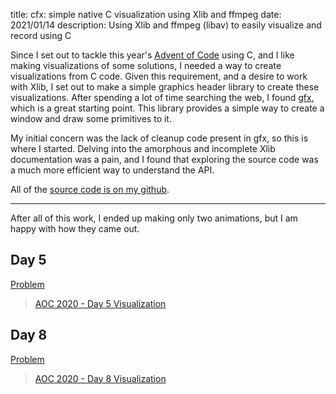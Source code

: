 title: cfx: simple native C visualization using Xlib and ffmpeg
date: 2021/01/14
description: Using Xlib and ffmpeg (libav) to easily visualize and record
using C

Since I set out to tackle this year's
[Advent of Code](https://adventofcode.com/) using C, and I like
making visualizations of some solutions, I needed a way to create visualizations
from C code. Given this requirement, and a desire to work with Xlib, I set out
to make a simple graphics header library to create these visualizations. After
spending a lot of time searching the web, I found
[gfx](https://www3.nd.edu/~rbualuan/courses/fundcomp20/gfx/), which is a great
starting point. This library provides a simple way to create a window and draw
some primitives to it.

My initial concern was the lack of cleanup code present in gfx, so this is where
I started. Delving into the amorphous and incomplete Xlib documentation was a
pain, and I found that exploring the source code was a much more efficient way
to understand the API.

All of the
[source code is on my github](https://github.com/ephjos/cut/tree/main/cfx).

---

After all of this work, I ended up making only two animations, but I am happy
with how they came out.

## Day 5

[Problem](https://adventofcode.com/2020/day/5)

<blockquote class="imgur-embed-pub" lang="en" data-id="a/KpM9SZY"  ><a href="//imgur.com/a/KpM9SZY">AOC 2020 - Day 5 Visualization</a></blockquote><script async src="//s.imgur.com/min/embed.js" charset="utf-8"></script>

## Day 8

[Problem](https://adventofcode.com/2020/day/8)

<blockquote class="imgur-embed-pub" lang="en" data-id="a/HYya5kn"  ><a href="//imgur.com/a/HYya5kn">AOC 2020 - Day 8 Visualization</a></blockquote><script async src="//s.imgur.com/min/embed.js" charset="utf-8"></script>

